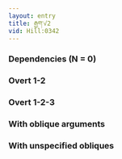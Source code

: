 ```yaml
---
layout: entry
title: རྒྱག་√2
vid: Hill:0342
---
```

### Dependencies (N = 0)


### Overt 1-2


### Overt 1-2-3


### With oblique arguments


### With unspecified obliques
